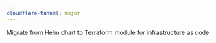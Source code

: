 ```yaml
---
cloudflare-tunnel: major
---
```


Migrate from Helm chart to Terraform module for infrastructure as code
